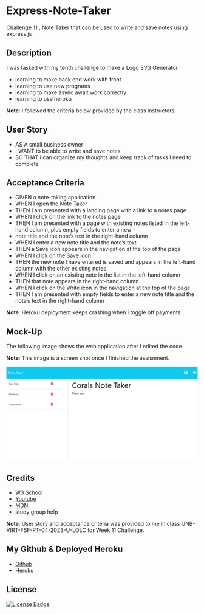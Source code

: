 # Express-Note-Taker
Challenge 11 , Note Taker that can be used to write and save notes using express.js

## Description

I was tasked with my tenth challenge to make a Logo SVG Generator.

- learning to make back end work with front 
- learning to use new programs 
- learning to make async await work correctly
- learning to use heroku

**Note**: I followed the criteria below provided by the class instructors.


## User Story

- AS A small business owner
- I WANT to be able to write and save notes
- SO THAT I can organize my thoughts and keep track of tasks I need to complete


## Acceptance Criteria

- GIVEN a note-taking application
- WHEN I open the Note Taker
- THEN I am presented with a landing page with a link to a notes page
- WHEN I click on the link to the notes page
- THEN I am presented with a page with existing notes listed in the left-hand column, plus empty fields to enter a new - 
- note title and the note’s text in the right-hand column
- WHEN I enter a new note title and the note’s text
- THEN a Save icon appears in the navigation at the top of the page
- WHEN I click on the Save icon
- THEN the new note I have entered is saved and appears in the left-hand column with the other existing notes
- WHEN I click on an existing note in the list in the left-hand column
- THEN that note appears in the right-hand column
- WHEN I click on the Write icon in the navigation at the top of the page
- THEN I am presented with empty fields to enter a new note title and the note’s text in the right-hand column

 **Note**: Heroku deployment keeps crashing when i toggle off payments 


## Mock-Up

The following image shows the web application after I edited the code.

**Note**: This image is a screen shot once I finished the assisnment.

![Express Note Taker](./Assests/screenshot.png)


## Credits
 - [W3 School](https://www.w3schools.com/js/js_async.asp)
 - [Youtube](https://www.youtube.com/watch?v=39znK--Yo1o&list=PL_cUvD4qzbkwp6pxx27pqgohrsP8v1Wj2)
 - [MDN](https://developer.mozilla.org/en-US/docs/Learn/Server-side/Express_Nodejs/Tutorial_local_library_website)
 - study group help


**Note**: User story and acceptance criteria was provided to me in class
 UNB-VIRT-FSF-PT-04-2023-U-LOLC for Week 11 Challenge. 

## My Github & Deployed Heroku 

- [Github](https://xnoirnightx.github.io/Express-Note-Taker)
- [Heroku](https://evening-plateau-00491-158fec99f675.herokuapp.com/notes)

## License

[![License Badge](https://img.shields.io/badge/License-MIT-yellow.svg)](https://opensource.org/licenses/MIT)

